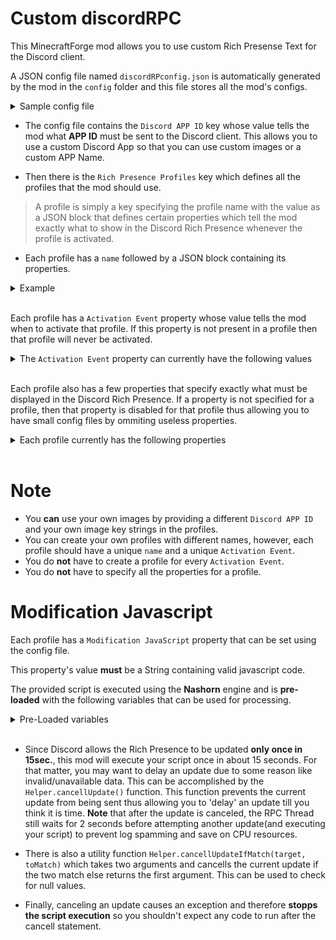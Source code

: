 # Custom discordRPC
This MinecraftForge mod allows you to use custom Rich Presense Text for the Discord client.

A JSON config file named `discordRPconfig.json` is automatically generated by the mod in the `config` folder and this file stores all the mod's configs.

<details>
  <summary>Sample config file</summary>
  <p>
  
```json
{
  "Discord APP ID": "462280508068331522",
  "Rich Presence Profiles": {
    "default": {
      "Activation Event": "JUST_STARTED",
      "Game State": "Just Started",
      "Details": "Waiting for Mod to init.",
      "Start Time Delay": 0,
      "Big Image Key": "juststrtedbig",
      "Big Image Hover Text": "Starting up",
      "Small Image Key": "juststartedsmall",
      "Small Image Hover Text": "Hi",
      "Modification JavaScript": "RichPresence.smallImageText = Helper.getUserName();RichPresence.state += ' Minecraft v'+Helper.cancellUpdateIfMatch(Helper.getMCVERSION(),null);"
    },
    "preInit": {
      "Activation Event": "PRE_INIT",
      "Game State": "Pre-Init.",
      "Details": "Forge Loading in pre-init.",
      "Start Time Delay": 0,
      "Big Image Key": "preinitbig",
      "Big Image Hover Text": "This won't take long",
      "Small Image Key": "preinitsmall",
      "Small Image Hover Text": "pre-init",
      "Modification JavaScript": "RichPresence.smallImageText = Helper.cancellUpdateIfMatch(Helper.getUserName(),null);"
    },
    "init": {
      "Activation Event": "INIT",
      "Game State": "Init.",
      "Details": "Forge Loading in init.",
      "Start Time Delay": 0,
      "Big Image Key": "initbig",
      "Big Image Hover Text": "Working on it",
      "Small Image Key": "initsmall",
      "Small Image Hover Text": "init",
      "Modification JavaScript": "RichPresence.smallImageText = Helper.cancellUpdateIfMatch(Helper.getUserName(),null);"
    },
    "postInit": {
      "Activation Event": "POST_INIT",
      "Game State": "Post-Init.",
      "Details": "Forge Loading in post-init.",
      "Start Time Delay": 0,
      "Big Image Key": "postinitbig",
      "Big Image Hover Text": "Almost there",
      "Small Image Key": "postinitsmall",
      "Small Image Hover Text": "post-init",
      "Modification JavaScript": "RichPresence.smallImageText = Helper.cancellUpdateIfMatch(Helper.getUserName(),null);"
    },
    "mainMenu": {
      "Activation Event": "MAIN_MENU_REACHED",
      "Game State": "In main menu.",
      "Details": "Idle",
      "Start Time Delay": 0,
      "Big Image Key": "mainmenu",
      "Big Image Hover Text": "Surfing the menus",
      "Small Image Key": "mainmenu",
      "Small Image Hover Text": "main-menu",
      "Modification JavaScript": "RichPresence.smallImageText = Helper.cancellUpdateIfMatch(Helper.getUserName(),null);RichPresence.details = ''+Helper.cancellUpdateIfMatch(Helper.getUserName(),null)+' has nothing to do.';"
    },
    "serverAboutToStart": {
      "Activation Event": "SERVER_ABOUT_TO_START",
      "Game State": "Loading Screen",
      "Details": "Loading Single Player Server",
      "Start Time Delay": 0,
      "Big Image Key": "serverabouttostartbig",
      "Big Image Hover Text": "Getting ready to roll",
      "Small Image Key": "serverabouttostartsmall",
      "Small Image Hover Text": "server-about-to-start",
      "Modification JavaScript": "RichPresence.smallImageText = Helper.cancellUpdateIfMatch(Helper.getUserName(),null);RichPresence.details = 'Loading World \\''+Helper.cancellUpdateIfMatch(Helper.getWorldName(),null)+'\\'';"
    },
    "serverStarted": {
      "Activation Event": "SERVER_STARTED",
      "Game State": "In-game",
      "Details": "Playing Single Player",
      "Start Time Delay": 0,
      "Big Image Key": "serverstartedbig",
      "Big Image Hover Text": "Currently causing havoc ;)",
      "Small Image Key": "serverstartedsmall",
      "Small Image Hover Text": "in-game",
      "Modification JavaScript": "RichPresence.smallImageText = Helper.cancellUpdateIfMatch(Helper.getUserName(),null);RichPresence.details = 'In the \\''+Helper.cancellUpdateIfMatch(Helper.getDimensionName(),null)+'\\'';RichPresence.state += '('+Helper.cancellUpdateIfMatch(Helper.getWorldName(),null)+')'"
    }
  }
}
```

</p></details>

* The config file contains the `Discord APP ID` key whose value tells the mod what __APP ID__ must be sent to the Discord client.
This allows you to use a custom Discord App so that you can use custom images or a custom APP Name.

* Then there is the `Rich Presence Profiles` key which defines all the profiles that the mod should use.
> A profile is simply a key specifying the profile name with the value as a JSON block that defines certain properties which tell the mod exactly what to show in the Discord Rich Presence whenever the profile is activated.

* Each profile has a `name` followed by a JSON block containing its properties.
<details>
<summary>Example</summary>
<p>

```json
{
  "Discord APP ID": "462280508068331522",
  "Rich Presence Profiles": {
    "default": {
      "Activation Event": "JUST_STARTED",
      "Game State": "Just Started",
      "Details": "Waiting for Mod to init.",
      "Start Time Delay": 0,
      "Big Image Key": "juststrtedbig",
      "Big Image Hover Text": "Starting up",
      "Small Image Key": "juststartedsmall",
      "Small Image Hover Text": "Hi"
    }
  }
}
```
> The above config file has only one profile named `default` and its `Activation Event` property is set to `JUST_STARTED`.

</p></details>
<br>

Each profile has a `Activation Event` property whose value tells the mod when to activate that profile. 
If this property is not present in a profile then that profile will never be activated. 
<details>
  <summary>The <code>Activation Event</code> property can currently have the following values</summary>
  <p>
  
| Activation Event | Description |
|------------------|-------------|
| JUST_STARTED     | This event occours when the mod is loaded into memory. Currently specifying this activation event has no use since it occours before the config file is read. |
| PRE_INIT         | This event occours when Forge calls the `pre-init` function, i.e during the `pre-init` phase of loading. |
| INIT | This event occours when Forge calls the `init` function, i.e during the `init` phase of loading. |
| POST_INIT | This event occours when Forge calls the `post-init` function, i.e during the `post-init` phase of loading. |
| MAIN_MENU_REACHED | This event occours when the main menu screen is displayed. |
| SERVER_ABOUT_TO_START | This event occours __before__ a __Single-Player__ world starts. |
| SERVER_STARTING | This event occours __while__ a __Single-Player__ world is starting. |
| SERVER_STARTED | This event occours __after__ a __Single-Player__ world has started. |
| SERVER_STOPPING | This event occours __while__ a __Single-Player__ world is stopping. |
| SERVER_STOPPED | This event occours __after__ a __Single-Player__ world has stopped. |

  </p></details>
  <br>
  
  Each profile also has a few properties that specify exactly what must be displayed in the Discord Rich Presence.
  If a property is not specified for a profile, then that property is disabled for that profile thus allowing you to have small config files by ommiting useless properties.
  <details>
  <summary>Each profile currently has the following properties</summary>
  <p>
  
| Property                 | Datatype | Description |
|--------------------------|----------|-------------|
| Activation Event | String | This stores the activation event of this profile, eg: `MAIN_MENU_REACHED`. |
| Game State | String | This is discord's state string. |
| Details | String | This is discord's details string. |
| Party ID | String | This is discord's party ID string. |
| Party Current Size | Integer | This is discord's party size string. |
| Party Max Size | Integer | This is discord's party size max string. |
| Start Timestamp | Long | This is discord's start timestamp string. |
| End Timestamp | Long | This is discord's end timestamp string. |
| Start Time Delay | Long | When this is set, `Start Timestamp` is ignored and discord is given a startTimestamp that is `profileActivationTime + value` where `value` is this field's value. |
| End Time Delay | Long | Similar to `Start Time Delay`. |
| Big Image Key | String | This is discord's large image key string. |
| Big Image Hover Text | String | This is discord's large image text string. |
| Small Image Key | String | This is discord's small image key string. |
| Small Image Hover Text | String | This is discord's small image text string. |
| Modification JavaScript | String | This is the javascript code that is executed before sending an update to Discord. It uses the Nashorn engine therefore you can use the 'load()' function to load custom js files which will allow you to change the js code without restarting the game. See below to know more. |
| Join Secret | String | This is currently unused. |
| Spectate Secret | String | This is currently unused. |

  </p></details>
  <br>
  
  # Note
  * You __can__ use your own images by providing a different `Discord APP ID` and your own image key strings in the profiles.
  * You can create your own profiles with different names, however, each profile should have a unique `name` and a unique `Activation Event`.
  * You do __not__ have to create a profile for every `Activation Event`.
  * You do __not__ have to specify all the properties for a profile.
  
  # Modification Javascript
  Each profile has a `Modification JavaScript` property that can be set using the config file.
  
  This property's value __must__ be a String containing valid javascript code.
  
  The provided script is executed using the __Nashorn__ engine and is __pre-loaded__ with the following variables that can be used for processing.
  
  <details>
  <summary>Pre-Loaded variables</summary>
  <p>

| Variable Name | Data Type | Description |
|---------------|-----------|-------------|
| RichPresence | [`net.arikia.dev.drpc.DiscordRichPresence`](https://github.com/Vatuu/discord-rpc/blob/master/src/main/java/net/arikia/dev/drpc/DiscordRichPresence.java) | This is the `DiscordRichPresence` object that will be passed in the current update to discord and it stores all the information regarding the rich presence. You must change this objects properties to change what is displayed in the rich presence. See [net.arikia.dev.drpc.DiscordRichPresence](https://github.com/Vatuu/discord-rpc/blob/master/src/main/java/net/arikia/dev/drpc/DiscordRichPresence.java)|
| CurrentProfileName | `String` | This is the name of the currently active profile. (Hint: You can use this to make a single js file that behaves differently for different profiles and is executed using the `load()` function) |
| hasProfileChanged | `boolean` | This is a boolean value that is only true when a profile has been changed. __Note__ that after a single execution this value is false even if the RPC update was cancelled using the [ScriptHelper::cancellUpdate()](https://github.com/jaideepheer/MinecraftForge-custom_discordRPC/blob/5f9d87adc33e628df24a4a808ca45aa157231018/src/main/java/jdmcmods/custom_discordrpc/ScriptEngine/modScriptEngine.java#L170). |
| log | org.apache.logging.log4j.Logger::info | This is the logger function used to print output to the log. Just send it an object ant it'll print it to the log. For eg: log('hello') |
| Helper | [`ScriptHelper`](https://github.com/jaideepheer/MinecraftForge-custom_discordRPC/blob/5f9d87adc33e628df24a4a808ca45aa157231018/src/main/java/jdmcmods/custom_discordrpc/ScriptEngine/modScriptEngine.java#L157) | This is perhaps the most usefull variable. It is a custom wrapper object that provides various functions to get data from Minecraft during script execution. For eg. one of its functions is `Helper.getUserName()` which returns a `String`. <br>Eg: `log(Helper.getMCVERSION())` prints the Minecraft version to the log.<br><br> See the [`ScriptHelper`](https://github.com/jaideepheer/MinecraftForge-custom_discordRPC/blob/5f9d87adc33e628df24a4a808ca45aa157231018/src/main/java/jdmcmods/custom_discordrpc/ScriptEngine/modScriptEngine.java#L157) class's doccumentation to know more. |

  </p></details>
<br>

* Since Discord allows the Rich Presence to be updated __only once in 15sec.__, this mod will execute your script once in about 15 seconds. For that matter, you may want to delay an update due to some reason like invalid/unavailable data. This can be accomplished by the `Helper.cancellUpdate()` function. This function prevents the current update from being sent thus allowing you to 'delay' an update till you think it is time. __Note__ that after the update is canceled, the RPC Thread still waits for 2 seconds before attempting another update(and executing your script) to prevent log spamming and save on CPU resources.

* There is also a utility function `Helper.cancellUpdateIfMatch(target, toMatch)` which takes two arguments and cancells the current update if the two match else returns the first argument. This can be used to check for null values.

* Finally, canceling an update causes an exception and therefore __stopps the script execution__ so you shouldn't expect any code to run after the cancell statement.
